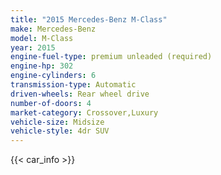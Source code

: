 ```yaml
---
title: "2015 Mercedes-Benz M-Class"
make: Mercedes-Benz
model: M-Class
year: 2015
engine-fuel-type: premium unleaded (required)
engine-hp: 302
engine-cylinders: 6
transmission-type: Automatic
driven-wheels: Rear wheel drive
number-of-doors: 4
market-category: Crossover,Luxury
vehicle-size: Midsize
vehicle-style: 4dr SUV
---
```


{{< car_info >}}
